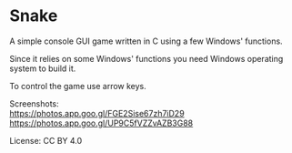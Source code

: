 # Snake
A simple console GUI game written in C using a few Windows' functions.

Since it relies on some Windows' functions you need Windows operating system to build it.

To control the game use arrow keys.

Screenshots:  
https://photos.app.goo.gl/FGE2Sise67zh7iD29  
https://photos.app.goo.gl/UP9C5fVZZvAZB3G88

License: CC BY 4.0
